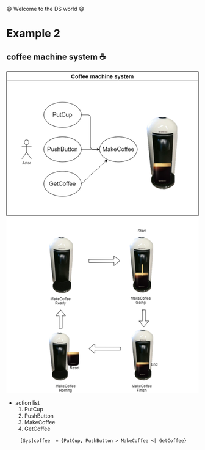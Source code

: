 :smile: Welcome to the DS world  :smile:
# Example 2 

## coffee machine system :coffee:


 ![AAA](./ex2.dio.png)
 
  - action list 
     1. PutCup
     2. PushButton
     3. MakeCoffee
     4. GetCoffee

```
     [Sys]coffee  = {PutCup, PushButton > MakeCoffee <| GetCoffee}
```
